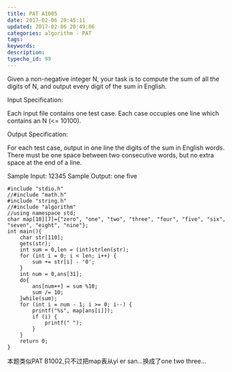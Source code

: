 ```yaml
---
title: PAT A1005
date: 2017-02-06 20:45:11
updated: 2017-02-06 20:49:06
categories: algorithm - PAT
tags: 
keywords:
description:
typecho_id: 99
---
```

Given a non-negative integer N, your task is to compute the sum of all the digits of N, and output every digit of the sum in English.

Input Specification:

Each input file contains one test case. Each case occupies one line which contains an N (<= 10100).

Output Specification:

For each test case, output in one line the digits of the sum in English words. There must be one space between two consecutive words, but no extra space at the end of a line.

Sample Input:
12345
Sample Output:
one five

    #include "stdio.h"
    //#include "math.h"
    #include "string.h"
    //#include "algorithm"
    //using namespace std;
    char map[10][7]={"zero", "one", "two", "three", "four", "five", "six", "seven", "eight", "nine"};
    int main(){
        char str[110];
        gets(str);
        int sum = 0,len = (int)strlen(str);
        for (int i = 0; i < len; i++) {
            sum += str[i] - '0';
        }
        int num = 0,ans[31];
        do{
            ans[num++] = sum %10;
            sum /= 10;
        }while(sum);
        for (int i = num - 1; i >= 0; i--) {
            printf("%s", map[ans[i]]);
            if (i) {
                printf(" ");
            }
        }
        return 0;
    }

本题类似PAT B1002,只不过把map表从yi er san...换成了one two three...
